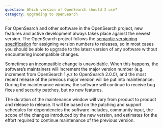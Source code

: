 ```yaml
---
question: Which version of OpenSearch should I use?
category: Upgrading to OpenSearch
---
```


For OpenSearch and other software in the OpenSearch project, new features and active development always takes place against the newest version. The OpenSearch project follows the [semantic versioning specification](https://opensearch.org/blog/technical-post/2021/08/what-is-semver/) for assigning version numbers to releases, so in most cases you should be able to upgrade to the latest version of any software without encountering incompatible changes.

Sometimes an incompatible change is unavoidable. When this happens, the software’s maintainers will increment the major version number (e.g. increment from OpenSearch 1.y.z to OpenSearch 2.0.0), and the most recent release of the previous major version will be put into maintenance. During the maintenance window, the software will continue to receive bug fixes and security patches, but no new features.

The duration of the maintenance window will vary from product to product and release to release. It will be based on the patching and support schedules for dependencies the software includes, community input, the scope of the changes introduced by the new version, and estimates for the effort required to continue maintenance of the previous version.
